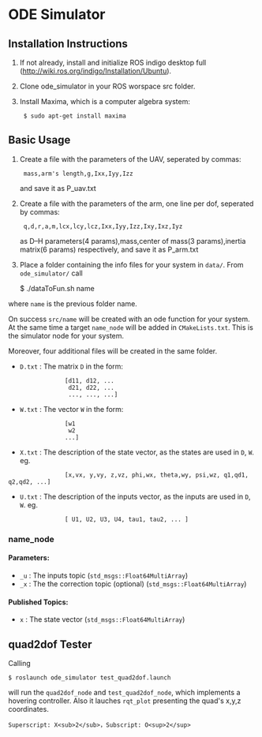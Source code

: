 ODE Simulator
=============

## Installation Instructions

1. If not already, install  and initialize ROS indigo desktop full (http://wiki.ros.org/indigo/Installation/Ubuntu).
2. Clone ode_simulator in your ROS worspace src folder.
3. Install Maxima, which is a computer algebra system:

		$ sudo apt-get install maxima


## Basic Usage

1. Create a file with the parameters of the UAV, seperated by commas:

		mass,arm's length,g,Ixx,Iyy,Izz
		
	and save it as P_uav.txt

2. Create a file with the parameters of the arm, one line per dof, seperated by commas:

		q,d,r,a,m,lcx,lcy,lcz,Ixx,Iyy,Izz,Ixy,Ixz,Iyz	
	as D–H parameters(4 params),mass,center of mass(3 params),inertia matrix(6 params) respectively,
	and save it as P_arm.txt

3. Place a folder containing the info files for your system in `data/`.
From `ode_simulator/` call

	$ ./dataToFun.sh name

where `name` is the previous folder name.

On success `src/name` will be created with an ode function for your system.
At the same time a target `name_node` will be added in `CMakeLists.txt`.
This is the simulator node for your system.

Moreover, four additional files will be created in the same folder.

* `D.txt` : The matrix `D` in the form:
```
                [d11, d12, ...
                 d21, d22, ...
                 ..., ..., ...]
```

* `W.txt` : The vector `W` in the form:
```
                [w1
                 w2
                ...]
```


* `X.txt` : The description of the state vector, as the states are used in `D`, `W`.
            eg.
```
                [x,vx, y,vy, z,vz, phi,wx, theta,wy, psi,wz, q1,qd1, q2,qd2, ...]
```

* `U.txt` : The description of the inputs vector, as the inputs are used in `D`, `W`.
            eg.
```
                [ U1, U2, U3, U4, tau1, tau2, ... ]
```

### name_node

#### Parameters:
* `_u` : The inputs topic (`std_msgs::Float64MultiArray`)
* `_x` : The the correction topic (optional) (`std_msgs::Float64MultiArray`)

#### Published Topics:
* `x`  : The state vector (`std_msgs::Float64MultiArray`)


## quad2dof Tester

Calling

	$ roslaunch ode_simulator test_quad2dof.launch

will run the `quad2dof_node` and `test_quad2dof_node`, which implements a hovering controller.
Also it lauches `rqt_plot` presenting the quad's x,y,z coordinates.

	Superscript: X<sub>2</sub>，Subscript: O<sup>2</sup>


